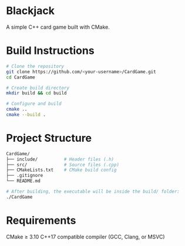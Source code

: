# Blackjack

A simple C++ card game built with CMake.

# Build Instructions

```bash
# Clone the repository
git clone https://github.com/<your-username>/CardGame.git
cd CardGame

# Create build directory
mkdir build && cd build

# Configure and build
cmake ..
cmake --build .
```
# Project Structure

```bash
CardGame/
├── include/          # Header files (.h)
├── src/              # Source files (.cpp)
├── CMakeLists.txt    # CMake build config
├── .gitignore
└── README.md

# After building, the executable will be inside the build/ folder:
./CardGame
```

# Requirements

CMake ≥ 3.10
C++17 compatible compiler (GCC, Clang, or MSVC)